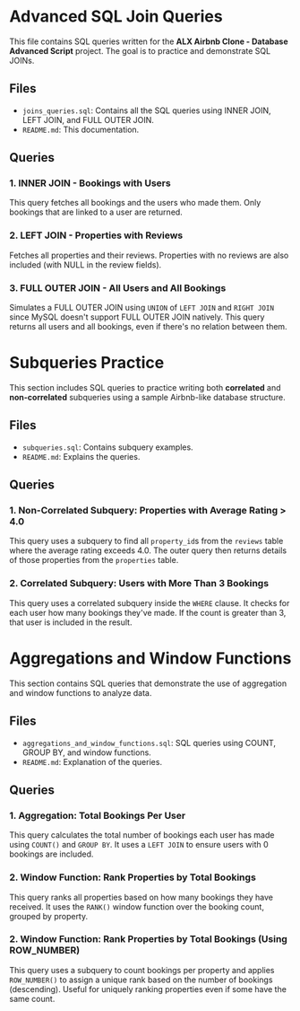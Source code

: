 # Advanced SQL Join Queries

This file contains SQL queries written for the **ALX Airbnb Clone - Database Advanced Script** project. The goal is to practice and demonstrate SQL JOINs.

## Files

- `joins_queries.sql`: Contains all the SQL queries using INNER JOIN, LEFT JOIN, and FULL OUTER JOIN.
- `README.md`: This documentation.

## Queries

### 1. INNER JOIN - Bookings with Users
This query fetches all bookings and the users who made them. Only bookings that are linked to a user are returned.

### 2. LEFT JOIN - Properties with Reviews
Fetches all properties and their reviews. Properties with no reviews are also included (with NULL in the review fields).

### 3. FULL OUTER JOIN - All Users and All Bookings
Simulates a FULL OUTER JOIN using `UNION` of `LEFT JOIN` and `RIGHT JOIN` since MySQL doesn't support FULL OUTER JOIN natively. This query returns all users and all bookings, even if there's no relation between them.

# Subqueries Practice

This section includes SQL queries to practice writing both **correlated** and **non-correlated** subqueries using a sample Airbnb-like database structure.

## Files

- `subqueries.sql`: Contains subquery examples.
- `README.md`: Explains the queries.

## Queries

### 1. Non-Correlated Subquery: Properties with Average Rating > 4.0
This query uses a subquery to find all `property_id`s from the `reviews` table where the average rating exceeds 4.0. The outer query then returns details of those properties from the `properties` table.

### 2. Correlated Subquery: Users with More Than 3 Bookings
This query uses a correlated subquery inside the `WHERE` clause. It checks for each user how many bookings they've made. If the count is greater than 3, that user is included in the result.

# Aggregations and Window Functions

This section contains SQL queries that demonstrate the use of aggregation and window functions to analyze data.

## Files

- `aggregations_and_window_functions.sql`: SQL queries using COUNT, GROUP BY, and window functions.
- `README.md`: Explanation of the queries.

## Queries

### 1. Aggregation: Total Bookings Per User
This query calculates the total number of bookings each user has made using `COUNT()` and `GROUP BY`. It uses a `LEFT JOIN` to ensure users with 0 bookings are included.

### 2. Window Function: Rank Properties by Total Bookings
This query ranks all properties based on how many bookings they have received. It uses the `RANK()` window function over the booking count, grouped by property.

### 2. Window Function: Rank Properties by Total Bookings (Using ROW_NUMBER)
This query uses a subquery to count bookings per property and applies `ROW_NUMBER()` to assign a unique rank based on the number of bookings (descending). Useful for uniquely ranking properties even if some have the same count.